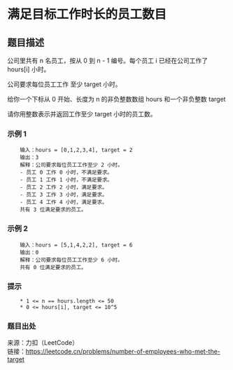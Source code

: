 # 满足目标工作时长的员工数目

## 题目描述

公司里共有 n 名员工，按从 0 到 n - 1 编号。每个员工 i 已经在公司工作了 hours[i] 小时。

公司要求每位员工工作 至少 target 小时。

给你一个下标从 0 开始、长度为 n 的非负整数数组 hours 和一个非负整数 target

请你用整数表示并返回工作至少 target 小时的员工数。

### 示例 1

```text
    输入：hours = [0,1,2,3,4], target = 2
    输出：3
    解释：公司要求每位员工工作至少 2 小时。
    - 员工 0 工作 0 小时，不满足要求。
    - 员工 1 工作 1 小时，不满足要求。
    - 员工 2 工作 2 小时，满足要求。
    - 员工 3 工作 3 小时，满足要求。
    - 员工 4 工作 4 小时，满足要求。
    共有 3 位满足要求的员工。
```

### 示例 2

```text
    输入：hours = [5,1,4,2,2], target = 6
    输出：0
    解释：公司要求每位员工工作至少 6 小时。
    共有 0 位满足要求的员工。
```

### 提示

```text
    * 1 <= n == hours.length <= 50
    * 0 <= hours[i], target <= 10^5
```

### 题目出处

来源：力扣（LeetCode）  
链接：<https://leetcode.cn/problems/number-of-employees-who-met-the-target>
